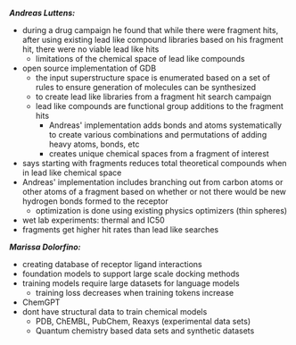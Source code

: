 ***Andreas Luttens:***
- during a drug campaign he found that while there were fragment hits, after using existing lead like compound libraries based on his fragment hit, there were no viable lead like hits 
	- limitations of the chemical space of lead like compounds 
- open source implementation of GDB
	- the input superstructure space is enumerated based on a set of rules to ensure generation of molecules can be synthesized 
	- to create lead like libraries from a fragment hit search campaign 
	- lead like compounds are functional group additions to the fragment hits 
		- Andreas' implementation adds bonds and atoms systematically to create various combinations and permutations of adding heavy atoms, bonds, etc 
		- creates unique chemical spaces from a fragment of interest 
- says starting with fragments reduces total theoretical compounds when in lead like chemical space 
- Andreas' implementation includes branching out from carbon atoms or other atoms of a fragment based on whether or not there would be new hydrogen bonds formed to the receptor 
	- optimization is done using existing physics optimizers (thin spheres)
- wet lab experiments: thermal and IC50 
- fragments get higher hit rates than lead like searches 

***Marissa Dolorfino:***
- creating database of receptor ligand interactions 
- foundation models to support large scale docking methods 
- training models require large datasets for language models 
	- training loss decreases when training tokens increase 
- ChemGPT 
- dont have structural data to train chemical models 
	- PDB, ChEMBL, PubChem, Reaxys (experimental data sets)
	- Quantum chemistry based data sets and synthetic datasets 